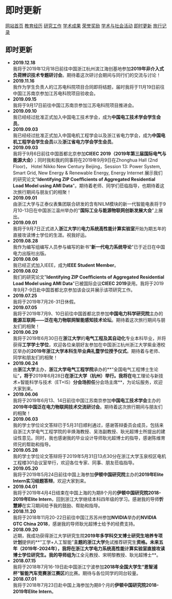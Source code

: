 # 即时更新
<a href="/index.html">网站首页</a>
<a href="/jiaoyu.html">教育经历</a>
<a href="/yanjiugongzuo.html">研究工作</a>
<a href="/xueshuchengguo.html">学术成果</a>
<a href="/rongyujiangli.html">荣誉奖励</a>
<a href="/xueshuhuodong.html">学术与社会活动</a>
<a href="/jishigengxin.html">即时更新</a>
<a href="/qita.html">旅行记录</a>

## 即时更新
- **2019.12.18**
<br/>我将于2019年12月18日前往中国浙江杭州滨江海创基地参加**2019年非介入式负荷辨识技术专题研讨会**。期待着这次研讨会期间与同行们的交流与讨论！
- **2019.11.16**
<br/>我作为学生负责人的江苏电科院项目合同即将结题，届时我将于11月19日前往中国江苏南京参加江苏电科院项目验收会。
- **2019.09.15**
<br/>我将于9月17日前往中国江苏南京参加江苏电科院项目推进会。
- **2019.09.10**
<br/>我已经经过批准正式加入中国电工技术学会，成为**中国电工技术学会学生会员**。
- **2019.09.03**
<br/>我已经经过批准正式加入中国电机工程学会以及浙江省电力学会，成为**中国电机工程学会学生会员**以及**浙江省电力学会学生会员**。
- **2019.09.03**
<br/>我将于9月6日前往中国首都北京参加**CIEEC 2019（2019年第三届国际电气与能源大会）**；同时我和我的同事将在2019年9月9日在Zhonghua Hall (2nd Floor)， Hotel Nikko New Century Beijing，Session 13: Power System, Smart Grid, New Energy & Renewable Energy, Energy Internet 展示我们的研究论文"**Identifying ZIP Coefﬁcients of Aggregated Residential Load Model using AMI Data**"。期待着老师、同学们莅临指导，也期待着这次旅行期间与朋友们的相聚！
- **2019.09.01**
<br/>由浙江大学与正泰仪表集团联合研发的含有NILM模块的新一代智能电表将于9月10-13日在中国浙江温州举办的"**国际工业与能源物联网创新发展大会**"上展出。
- **2019.09.01**
<br/>我将于9月7日正式进入**浙江大学**的**电力系统高性能计算实验室**开始为期五年的直接攻读博士学位的生涯。祝我好运。
- **2019.08.28**
<br/>我作为编写组编写人员参与编写的新书"**新一代电力系统导论**"已于近日在中国电力出版社出版。
- **2019.08.06**
<br/>我已经正式加入IEEE，成为**IEEE Student Member**。
- **2019.08.02**
<br/>我们的研究论文"**Identifying ZIP Coefﬁcients of Aggregated Residential Load Model using AMI Data**"已被国际会议**CIEEC 2019**录用。我将于2019年9月7-9日赴中国首都北京参加该会议并展示该项研究工作。
- **2019.07.25**
<br/>我将于2019年7月26-31日休假。
- **2019.07.05**
<br/>我将于2019年7月9、10日前往中国首都北京参加**中国电力科学研究院**主办的**能源互联网——泛在电力物联网智能感知技术论坛**。期待着这次旅行期间与朋友们的相聚！
- **2019.06.29**
<br/>我将于2019年6月30日在**浙江大学**的**电气工程及其自动化**专业本科毕业，并将获得**工学学士学位**，欢迎各位亲朋好友参加在中国浙江杭州浙江大学紫金港校区举办的**2019年浙江大学本科生毕业典礼暨学位授予仪式**。期待着与老师、同学和朋友们的相聚！
- **2019.06.24**
<br/>由**浙江大学**主办，**浙江大学电气工程学院**承办的**“全国电气工程博士生论坛”**，将于**2019年6月28日**在浙江大学（杭州）举行。我将在**电工理论与新技术+智能科学与技术（ET+IS）**分会场担任**分会场主席**，为论坛服务，欢迎大家到来。
- **2019.06.06**
<br/>我将于2019年6月13、14日前往中国江苏南京参加**中国电工技术学会**主办的**2019年中国泛在电力物联网技术交流研讨会**。期待着这次旅行期间与朋友们的相聚！
- **2019.06.03**
<br/>我的学士学位论文答辩已于5月31日顺利通过，感谢答辩委员会成员，包括来自浙江大学电气工程学院的辛焕海教授、吴浩副教授、耿光超博士所提出的建设性意见。同时，我也感谢我的毕业设计导师耿光超博士的指导，感谢陈维育师兄的帮助和指导。
- **2019.05.28**
<br/>我的学士学位论文答辩将于2019年5月31日13点30分在浙江大学玉泉校区电机工程楼301会议室举行，欢迎各位专家、同事、朋友莅临指导。
- **2019.05.20**
<br/>我将于2019年5月24日前往中国上海参加**伊顿中国研究院**主办的**2019年Elite Intern实习结题答辩**。欢迎大家到来。
- **2019.04.01**
<br/>我将于2019年4月4日结束在中国上海的为期8个月的**伊顿中国研究院2018-2019年Elite Intern**，回到浙江大学继续本科四年级的学习。感谢我的导师**忻慧婷**在实习期间给予我的鼓励、帮助和指导。
- **2018.11.20**
<br/>我将于2018年11月20-22日前往中国江苏苏州参加**NVIDIA**举办的**NVIDIA GTC China 2018**，感谢我的导师耿光超博士给予的经费支持。
- **2018.09.20**
<br/>近期，我成功获得浙江大学研究生院**2019年多学科交叉博士研究生培养专项计划**提供的**“工学+人工智能”**主题的浙江大学**免试推荐研究生**资格。未来五年（2019年-2024年），我将在浙江大学电力系统高性能计算实验室直接攻读博士学位研究生。我的导师组为**江全元教授、宋明黎教授、耿光超博士**。
- **2018.07.15**
<br/>我将于2018年7月16-19日赴中国浙江宁波参加**2018年全国大学生“恩智浦杯”智能汽车竞赛浙江赛区**的比赛。期待与各位同学的同台较量。
- **2018.07.01**
<br/>我将于2018年7月23日赴中国上海参加为期8个月的**伊顿中国研究院2018-2019年Elite Intern**。
